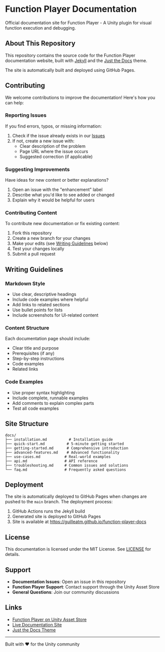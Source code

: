 # Function Player Documentation

Official documentation site for Function Player - A Unity plugin for visual function execution and debugging.

## About This Repository

This repository contains the source code for the Function Player documentation website, built with [Jekyll](https://jekyllrb.com/) and the [Just the Docs](https://just-the-docs.github.io/just-the-docs/) theme.

The site is automatically built and deployed using GitHub Pages.

## Contributing

We welcome contributions to improve the documentation! Here's how you can help:

### Reporting Issues

If you find errors, typos, or missing information:

1. Check if the issue already exists in our [Issues](https://github.com/guilleatm/function-player-docs/issues)
2. If not, create a new issue with:
   - Clear description of the problem
   - Page URL where the issue occurs
   - Suggested correction (if applicable)

### Suggesting Improvements

Have ideas for new content or better explanations?

1. Open an issue with the "enhancement" label
2. Describe what you'd like to see added or changed
3. Explain why it would be helpful for users

### Contributing Content

To contribute new documentation or fix existing content:

1. Fork this repository
2. Create a new branch for your changes
3. Make your edits (see [Writing Guidelines](#writing-guidelines) below)
4. Test your changes locally
5. Submit a pull request

## Writing Guidelines

### Markdown Style

- Use clear, descriptive headings
- Include code examples where helpful
- Add links to related sections
- Use bullet points for lists
- Include screenshots for UI-related content

### Content Structure

Each documentation page should include:

- Clear title and purpose
- Prerequisites (if any)
- Step-by-step instructions
- Code examples
- Related links

### Code Examples

- Use proper syntax highlighting
- Include complete, runnable examples
- Add comments to explain complex parts
- Test all code examples

## Site Structure

```
docs/
├── installation.md          # Installation guide
├── quick-start.md          # 5-minute getting started
├── getting-started.md      # Comprehensive introduction
├── advanced-features.md    # Advanced functionality
├── use-cases.md           # Real-world examples
├── api.md                 # API reference
├── troubleshooting.md     # Common issues and solutions
└── faq.md                 # Frequently asked questions
```

## Deployment

The site is automatically deployed to GitHub Pages when changes are pushed to the `main` branch. The deployment process:

1. GitHub Actions runs the Jekyll build
2. Generated site is deployed to GitHub Pages
3. Site is available at https://guilleatm.github.io/function-player-docs

## License

This documentation is licensed under the MIT License. See [LICENSE](LICENSE) for details.

## Support

- **Documentation Issues**: Open an issue in this repository
- **Function Player Support**: Contact support through the Unity Asset Store
- **General Questions**: Join our community discussions

## Links

- [Function Player on Unity Asset Store](https://assetstore.unity.com/packages/tools/utilities/function-player-329120)
- [Live Documentation Site](https://guilleatm.github.io/function-player-docs)
- [Just the Docs Theme](https://just-the-docs.github.io/just-the-docs/)

---

Built with ❤️ for the Unity community
